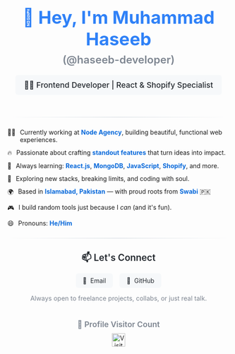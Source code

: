<div align="center" style="font-family: -apple-system, BlinkMacSystemFont, 'Segoe UI', Roboto, Helvetica, Arial, sans-serif">
  <!-- Header Section -->
  <div style="margin-bottom: 20px;">
    <h1 style="font-size: 2.5rem; font-weight: 700; color: #2f81f7; margin-bottom: 8px;">🌟 Hey, I'm Muhammad Haseeb</h1>
    <h2 style="font-size: 1.5rem; font-weight: 600; color: #7d8590; margin-top: 0;">(@haseeb-developer)</h2>
  </div>
  
  <!-- Tagline -->
  <div style="background: #f6f8fa; padding: 12px 20px; border-radius: 6px; margin-bottom: 25px; display: inline-block;">
    <p style="font-size: 1.1rem; font-weight: 500; color: #24292f; margin: 0;">
      🧑‍💻 Frontend Developer | React & Shopify Specialist
    </p>
  </div>
  
  <!-- Divider -->
  <div style="height: 1px; background: linear-gradient(90deg, transparent, #d0d7de, transparent); margin: 25px 0;"></div>
  
  <!-- About Section -->
  <div style="text-align: left; max-width: 800px; margin: 0 auto 25px;">
    <ul style="list-style-type: none; padding-left: 0;">
      <li style="margin-bottom: 12px; display: flex; align-items: flex-start;">
        <span style="margin-right: 10px;">👨‍💻</span>
        <span>Currently working at <strong style="color: #0969da;">Node Agency</strong>, building beautiful, functional web experiences.</span>
      </li>
      <li style="margin-bottom: 12px; display: flex; align-items: flex-start;">
        <span style="margin-right: 10px;">🔥</span>
        <span>Passionate about crafting <strong style="color: #0969da;">standout features</strong> that turn ideas into impact.</span>
      </li>
      <li style="margin-bottom: 12px; display: flex; align-items: flex-start;">
        <span style="margin-right: 10px;">🌱</span>
        <span>Always learning: <strong style="color: #0969da;">React.js</strong>, <strong style="color: #0969da;">MongoDB</strong>, <strong style="color: #0969da;">JavaScript</strong>, <strong style="color: #0969da;">Shopify</strong>, and more.</span>
      </li>
      <li style="margin-bottom: 12px; display: flex; align-items: flex-start;">
        <span style="margin-right: 10px;">🧠</span>
        <span>Exploring new stacks, breaking limits, and coding with soul.</span>
      </li>
      <li style="margin-bottom: 12px; display: flex; align-items: flex-start;">
        <span style="margin-right: 10px;">🌍</span>
        <span>Based in <strong style="color: #0969da;">Islamabad, Pakistan</strong> — with proud roots from <strong style="color: #0969da;">Swabi</strong> 🇵🇰</span>
      </li>
      <li style="margin-bottom: 12px; display: flex; align-items: flex-start;">
        <span style="margin-right: 10px;">🎮</span>
        <span>I build random tools just because I <em>can</em> (and it's fun).</span>
      </li>
      <li style="margin-bottom: 12px; display: flex; align-items: flex-start;">
        <span style="margin-right: 10px;">😄</span>
        <span>Pronouns: <strong style="color: #0969da;">He/Him</strong></span>
      </li>
    </ul>
  </div>
  
  <!-- Divider -->
  <div style="height: 1px; background: linear-gradient(90deg, transparent, #d0d7de, transparent); margin: 25px 0;"></div>
  
  <!-- Connect Section -->
  <div style="margin-bottom: 25px;">
    <h3 style="font-size: 1.3rem; font-weight: 600; color: #24292f; margin-bottom: 15px;">📫 Let's Connect</h3>
    <div style="display: flex; flex-wrap: wrap; justify-content: center; gap: 15px;">
      <a href="mailto:haseeb.devv@gmail.com" style="background: #f6f8fa; padding: 8px 16px; border-radius: 6px; text-decoration: none; color: #24292f; display: flex; align-items: center; transition: all 0.2s;">
        <span style="margin-right: 8px;">📧</span> Email
      </a>
      <a href="https://github.com/haseeb-developer" style="background: #f6f8fa; padding: 8px 16px; border-radius: 6px; text-decoration: none; color: #24292f; display: flex; align-items: center; transition: all 0.2s;">
        <span style="margin-right: 8px;">🧰</span> GitHub
      </a>
    </div>
    <p style="font-size: 0.9rem; color: #7d8590; margin-top: 15px;">
      Always open to freelance projects, collabs, or just real talk.
    </p>
  </div>
  
  <!-- Visitor Counter -->
  <div style="margin-top: 40px;">
    <h3 style="font-size: 1.1rem; font-weight: 600; color: #7d8590; margin-bottom: 10px;">📍 Profile Visitor Count</h3>
    <img src="https://profile-counter.glitch.me/haseeb-developer/count.svg" alt="Visitor Count" style="height: 30px;" />
  </div>
</div>
